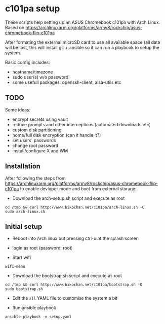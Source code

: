 # c101pa setup

These scripts help setting up an ASUS Chromebook c101pa with Arch Linux.
Based on https://archlinuxarm.org/platforms/armv8/rockchip/asus-chromebook-flip-c101pa

After formating the external microSD card to use all available space (all data will be lost,
this will install git + ansible so it can run a playbook to setup the system.

Basic config includes:
- hostname/timezone
- sudo user(s) w/o password!
- some usefull packages: openssh-client, alsa-utils etc

## TODO

Some ideas:
- encrypt secrets using vault
- reduce prompts and other interceptions (automated downloads etc)
- custom disk partitioning
- home/full disk encryption (can it handle it?)
- set users' passwords
- change root password
- install/configure X and WM


## Installation

After following the steps from https://archlinuxarm.org/platforms/armv8/rockchip/asus-chromebook-flip-c101pa
to enable devloper mode and boot from external storage.

- Download the arch-setup.sh script and execute as root
```
cd /tmp && curl http://www.bikochan.net/c101pa/arch-linux.sh -O
sudo arch-linux.sh
```


## Initial setup

- Reboot into Arch linux but pressing ctrl-u at the splash screen

- login as root (password: root)

- Start wifi
```
wifi-menu
```

- Download the bootstrap.sh script and execute as root
```
cd /tmp && curl http://www.bikochan.net/c101pa/bootstrap.sh -O
sudo bootstrap.sh
```

- Edit the `all` YAML file to customise the system a bit

- Run ansible playbook
```
ansible-playbook -v setup.yaml
```

